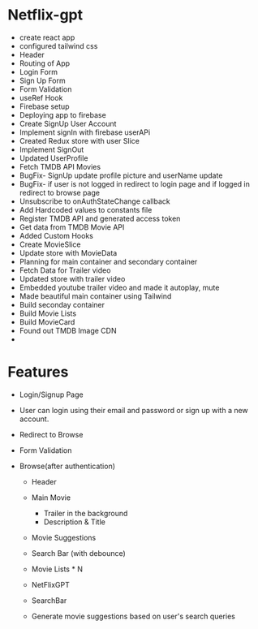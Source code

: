 # Netflix-gpt

- create react app
- configured tailwind css
- Header
- Routing of App
- Login Form
- Sign Up Form
- Form Validation
- useRef Hook
- Firebase setup
- Deploying app to firebase
- Create SignUp User Account
- Implement signIn with firebase userAPi
- Created Redux store with user Slice
- Implement SignOut
- Updated UserProfile
- Fetch TMDB API Movies
- BugFix- SignUp update profile picture and userName update
- BugFix- if user is not logged in redirect to login page and if logged in redirect to browse page
- Unsubscribe to onAuthStateChange callback
- Add Hardcoded values to constants file
- Register TMDB API and generated access token
- Get data from TMDB Movie API
- Added Custom Hooks
- Create MovieSlice
- Update store with MovieData
- Planning for main container and secondary container
- Fetch Data for Trailer video
- Updated store with trailer video
- Embedded youtube trailer video and made it autoplay, mute
- Made beautiful main container using Tailwind
- Build seconday container
- Build Movie Lists
- Build MovieCard
- Found out TMDB Image CDN
-

# Features

- Login/Signup Page
- User can login using their email and password or sign up with a new account.
- Redirect to Browse
- Form Validation

- Browse(after authentication)

  - Header
  - Main Movie
    - Trailer in the background
    - Description & Title
  - Movie Suggestions
  - Search Bar (with debounce)
  - Movie Lists \* N

  - NetFlixGPT
  - SearchBar
  - Generate movie suggestions based on user's search queries
